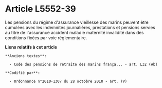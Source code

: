 # Article L5552-39

Les pensions du régime d'assurance vieillesse des marins peuvent être cumulées avec les indemnités journalières, prestations
et pensions servies au titre de l'assurance accident maladie maternité invalidité dans des conditions fixées par voie
réglementaire.

**Liens relatifs à cet article**

	**Anciens textes**:

	  - Code des pensions de retraite des marins frança... - art. L32 (Ab)

	**Codifié par**:

	  - Ordonnance n°2010-1307 du 28 octobre 2010 - art. (V)
